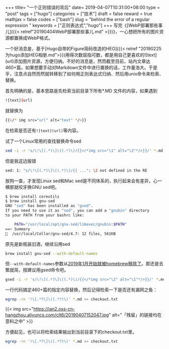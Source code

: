 +++
title= "一个正则错误的背后"
date= 2019-04-07T10:31:00+08:00
type = "post"
tags = ["hugo"]
categories = ["技术"]
draft = false
reward = true
mathjax = false
codes = ["bash"]
slug = "behind the error of a regular expression "
keywords = ["正则表达式","hugo"]
+++
写完《[WebP部署那些事儿]({{< relref"20190404WebP部署那些事儿.md" >}})》，一心想把所有的图片资源都置换成WebP格式。

一个好消息是，基于[Hugo自带的Figure简码改造的HEG]({{< relref "20190225为hugo添加HEG相册.md">}})用得次数屈指可数，都是用自己更喜欢的![text]\(url\)添加图片资源，方便归纳。不好的消息是，然而截至目前，站内文章达460+篇，如果想要手动对Markdown文件中进行置换的话，工作量浩大。于是乎，注意点自然而然就转移到了如何用正则表达式归纳、然后用unix命令来检索、替换。
<!--more-->
首先明确的是，基本思路是先检索当前目录下所有*.MD 文件的内容，如果遇到

```bash
![text](url)
```
就替换为

```bash
{{</* img src="url" alt="text" */>}}
```
在检索是否还有`![text](url)`等内容。

试了一个Linux常用的查找替换命令sed

```bash
sed -i -r 's/\!\[(.*)\]\((.*)\)/{{</*img src="\1" alt="\2"*/>}}/' *.md
```
但是我这边报错

```bash
sed: 1: "s/\!\[(.*)\]\((.*)\)/{{ ...": \2 not defined in the RE
```
放狗一查，才发现Linux sed和Mac sed是不同体系的，执行起来会有差异，心一横那就咬牙换GNU sed吧。

```bash
$ brew install coreutils
$ brew install gnu-sed
GNU "sed" has been installed as "gsed".
If you need to use it as "sed", you can add a "gnubin" directory
to your PATH from your bashrc like:

    PATH="/usr/local/opt/gnu-sed/libexec/gnubin:$PATH"
==> Summary
  /usr/local/Cellar/gnu-sed/4.7: 12 files, 561KB
```
原先是新瓶装旧酒，继续沿用sed

```bash
brew install gnu-sed --with-default-names
```
但`--with-default-names`参数从[2019年1月开始就被homebrew移除了][l1]。那还是去繁就简，按建议用gsed命令吧。

```bash
gsed -i -r 's/\!\[(.*)\]\((.*)\)/{{</*img src="\2" alt="\1"*/>}}/' *.md
```

一行代码搞定460+篇的指定内容替换，然后记得检索一下是否还有漏网之鱼：

```bash
egrep -rn '!\[.*?\]\((.*?)\)' *.md >> checkout.txt
```

{{< img src="https://ian2.oss-cn-hangzhou.aliyuncs.com/clt6/20190407152047.jpg" alt="「残留」的链接均在意料之中" >}}

方便起见，也可以将检索结果输出到当前目录下的checkout.txt里。

```bash
egrep -rn '!\[.*?\]\((.*?)\)' *.md >> checkout.txt
```

[l1]: https://github.com/Homebrew/homebrew-core/search?q=default-names%20created%3A2019-01-01..2019-01-10&unscoped_q=default-names%20created%3A2019-01-01..2019-01-10&type=Commits
